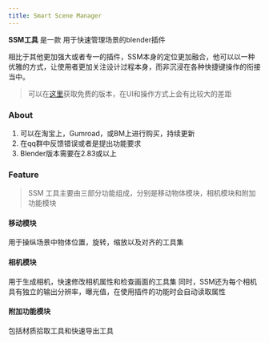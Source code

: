 ```yaml
---
title: Smart Scene Manager
---
```


**SSM工具** 是一款 用于快速管理场景的blender插件

相比于其他更加强大或者专一的插件，SSM本身的定位更加融合，他可以以一种优雅的方式，让使用者更加关注设计过程本身，而非沉浸在各种快捷键操作的衔接当中。

> 可以在[这里](https://github.com/atticus-lv/Smart-Scene-Manager_Free)获取免费的版本，在UI和操作方式上会有比较大的差距
>
### About 
1. 可以在淘宝上，Gumroad，或BM上进行购买，持续更新
2. 在qq群中反馈错误或者是提出功能要求
3. Blender版本需要在2.83或以上

### Feature

> SSM 工具主要由三部分功能组成，分别是移动物体模块，相机模块和附加功能模块

#### 移动模块

用于操纵场景中物体位置，旋转，缩放以及对齐的工具集

#### 相机模块

用于生成相机，快速修改相机属性和检查画面的工具集
同时，SSM还为每个相机具有独立的输出分辨率，曝光值，在使用插件的功能时会自动读取属性

#### 附加功能模块

包括材质拾取工具和快速导出工具